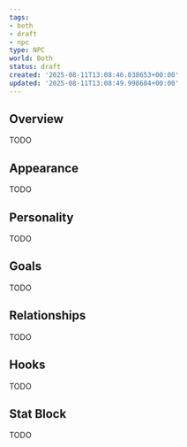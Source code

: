 ```yaml
---
tags:
- both
- draft
- npc
type: NPC
world: Both
status: draft
created: '2025-08-11T13:08:46.038653+00:00'
updated: '2025-08-11T13:08:49.998684+00:00'
---
```



## Overview

TODO
## Appearance

TODO
## Personality

TODO
## Goals

TODO
## Relationships

TODO
## Hooks

TODO
## Stat Block

TODO
